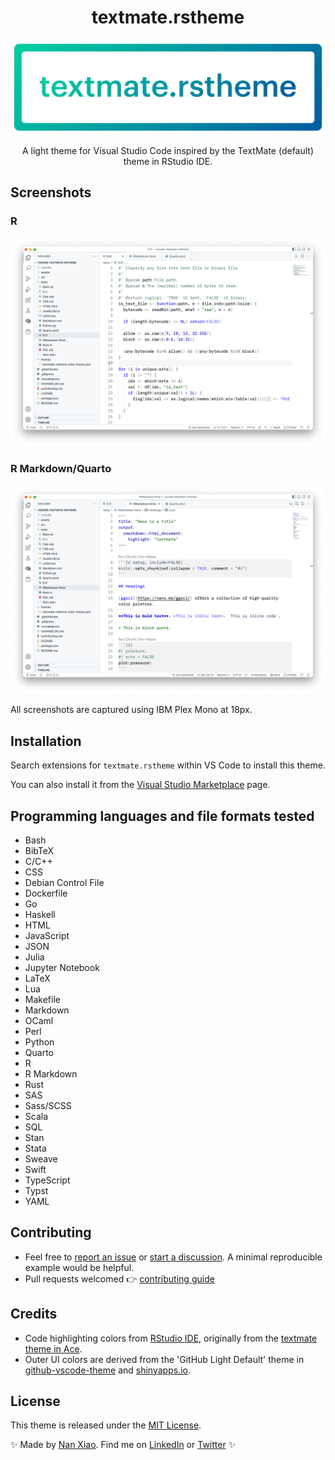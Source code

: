 <div align="center">

# textmate.rstheme

![banner](assets/banner.png)

A light theme for Visual Studio Code inspired by the TextMate (default) theme in RStudio IDE.

</div>

## Screenshots

### R

![screenshot-r](assets/screenshot-r.png)

### R Markdown/Quarto

![screenshot-rmd](assets/screenshot-rmd.png)

All screenshots are captured using IBM Plex Mono at 18px.

## Installation

Search extensions for `textmate.rstheme` within VS Code to install this theme.

You can also install it from the [Visual Studio Marketplace](https://marketplace.visualstudio.com/items?itemName=nanxstats.textmate-rstheme) page.

## Programming languages and file formats tested

- Bash
- BibTeX
- C/C++
- CSS
- Debian Control File
- Dockerfile
- Go
- Haskell
- HTML
- JavaScript
- JSON
- Julia
- Jupyter Notebook
- LaTeX
- Lua
- Makefile
- Markdown
- OCaml
- Perl
- Python
- Quarto
- R
- R Markdown
- Rust
- SAS
- Sass/SCSS
- Scala
- SQL
- Stan
- Stata
- Sweave
- Swift
- TypeScript
- Typst
- YAML

## Contributing

- Feel free to [report an issue](https://github.com/nanxstats/vscode-textmate-rstheme/issues)
or [start a discussion](https://github.com/nanxstats/vscode-textmate-rstheme/discussions).
A minimal reproducible example would be helpful.
- Pull requests welcomed 👉 [contributing guide](https://github.com/nanxstats/vscode-textmate-rstheme/blob/main/contributing.md)

## Credits

- Code highlighting colors from [RStudio IDE](https://github.com/rstudio/rstudio/blob/785be459684006f95e947fe4e6f13f6a91db6762/src/cpp/session/resources/themes/textmate.rstheme), originally from the [textmate theme in Ace](https://github.com/ajaxorg/ace/blob/f1f6517a30d6819d1c8ca045744cdeb2925ccf0a/src/theme/textmate.css.js).
- Outer UI colors are derived from the 'GitHub Light Default' theme in [github-vscode-theme](https://github.com/primer/github-vscode-theme) and [shinyapps.io](https://www.shinyapps.io/).

## License

This theme is released under the [MIT License](LICENSE).

✨ Made by [Nan Xiao](https://nanx.me/). Find me on [LinkedIn](https://www.linkedin.com/in/nanxstats) or [Twitter](https://twitter.com/nanxstats) ✨
